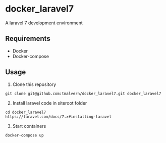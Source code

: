 # docker_laravel7
A laravel 7 development environment
## Requirements

- Docker
- Docker-compose

## Usage

1. Clone this repository

```
git clone git@github.com:tmalvern/docker_laravel7.git docker_laravel7
```

2. Install laravel code in siteroot folder

```
cd docker_laravel7
https://laravel.com/docs/7.x#installing-laravel

```

3. Start containers

```
docker-compose up
```

